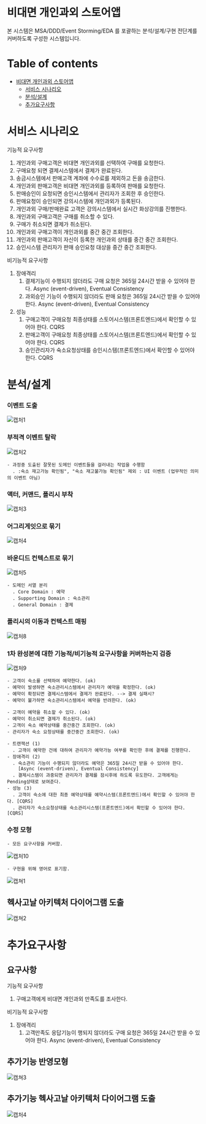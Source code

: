 
# 비대면 개인과외 스토어앱

본 시스템은 MSA/DDD/Event Storming/EDA 를 포괄하는 분석/설계/구현 전단계를 커버하도록 구성한 시스템입니다.

# Table of contents

- [비대면 개인과외 스토어앱](#---)
  - [서비스 시나리오](#서비스-시나리오)
  - [분석/설계](#분석설계)
  - [추가요구사항](#추가요구사항)

# 서비스 시나리오

기능적 요구사항
1. 개인과외 구매고객은 비대면 개인과외를 선택하여 구매를 요청한다.
1. 구매요청 되면 결제시스템에서 결제가 완료된다.
1. 송금시스템에서 판매고객 계좌에 수수료를 제외하고 돈을 송금한다. 
1. 개인과외 판매고객은 비대면 개인과외를 등록하여 판매를 요청한다.
1. 판매승인이 요청되면 승인시스템에서 관리자가 조회한 후 승인한다.
1. 판매요청이 승인되면 강의시스템에 개인과외가 등록된다.
1. 개인과외 구매/판매완료 고객은 강의시스템에서 실시간 화상강의를 진행한다.
1. 개인과외 구매고객은 구매를 취소할 수 있다.
1. 구매가 취소되면 결제가 취소된다.
1. 개인과외 구매고객이  개인과외를 중간 중간 조회한다.
1. 개인과외 판매고객이 자신이 등록한 개인과외 상태를 중간 중간 조회한다.
1. 승인시스템 관리자가 판매 승인요청 대상을 중간 중간 조회한다.

비기능적 요구사항
1. 장애격리
    1. 결제기능이 수행되지 않더라도 구매 요청은 365일 24시간 받을 수 있어야 한다. Async (event-driven), Eventual Consistency
    1. 과외승인 기능이 수행되지 않더라도 판매 요청은 365일 24시간 받을 수 있어야 한다. Async (event-driven), Eventual Consistency
1. 성능
    1. 구매고객이 구매요청 최종상태를 스토어시스템(프론트엔드)에서 확인할 수 있어야 한다. CQRS
    1. 판매고객이 구매요청 최종상태를 스토어시스템(프론트엔드)에서 확인할 수 있어야 한다. CQRS
    1. 승인관리자가 숙소요청상태를 승인시스템(프론트엔드)에서 확인할 수 있어야 한다. CQRS

# 분석/설계

### 이벤트 도출

![캡처1](https://user-images.githubusercontent.com/63624014/81873992-e1ea3d80-95b7-11ea-81af-82dd79422780.PNG)


### 부적격 이벤트 탈락

![캡처2](https://user-images.githubusercontent.com/63624014/81874011-edd5ff80-95b7-11ea-9e7e-cad6d2afe518.png)

    - 과정중 도출된 잘못된 도메인 이벤트들을 걸러내는 작업을 수행함
      . :숙소 재고가능 확인됨", "숙소 재고불가능 확인됨" 제외 : UI 이벤트 (업무적인 의미의 이벤트 아님)


### 액터, 커맨드, 폴리시 부착

![캡처3](https://user-images.githubusercontent.com/63624014/81874027-fb8b8500-95b7-11ea-8c48-4ade5435d0cd.PNG)


### 어그리게잇으로 묶기

![캡처4](https://user-images.githubusercontent.com/63624014/81874048-06deb080-95b8-11ea-800a-1795ed782370.PNG)


### 바운디드 컨텍스트로 묶기

![캡처5](https://user-images.githubusercontent.com/63624014/81874059-10681880-95b8-11ea-96fa-21d7fc2d93e6.PNG)

    - 도메인 서열 분리
      . Core Domain : 예약 
      . Supporting Domain : 숙소관리
      . General Domain : 결제


### 폴리시의 이동과 컨텍스트 매핑

![캡처8](https://user-images.githubusercontent.com/63624014/81874124-2f66aa80-95b8-11ea-8e62-1112bdbae86a.PNG)

### 1차 완성본에 대한 기능적/비기능적 요구사항을 커버하는지 검증

![캡처9](https://user-images.githubusercontent.com/63624014/81874143-368db880-95b8-11ea-88bd-da1049a610be.PNG)

    - 고객이 숙소를 선택하여 예약한다. (ok)
    - 예약이 발생하면 숙소관리시스템에서 관리자가 예약을 확정한다. (ok)
    - 예약이 확정되면 결제시스템에서 결제가 완료된다. --> 결제 실패시?
    - 예약이 불가하면 숙소관리시스템에서 예약을 반려한다. (ok)
    
    - 고객이 예약을 취소할 수 있다. (ok)
    - 예약이 취소되면 결제가 취소된다. (ok)
    - 고객이 숙소 예약상태를 중간중간 조회한다. (ok)
    - 관리자가 숙소 요청상태를 중간중간 조회한다. (ok)
 
    - 트랜잭션 (1)
      . 고객이 예약한 건에 대하여 관리자가 예약가능 여부를 확인한 후에 결제를 진행한다.
    - 장애격리 (2)
      . 숙소관리 기능이 수행되지 않더라도 예약은 365일 24시간 받을 수 있어야 한다. 
        [Async (event-driven), Eventual Consistency]
      . 결제시스템이 과중되면 관리자가 결제를 잠시후에 하도록 유도한다. 고객에게는 Pending상태로 보여준다. 
    - 성능 (3)
      . 고객이 숙소에 대한 최종 예약상태를 예약시스템(프론트엔드)에서 확인할 수 있어야 한다. [CQRS]
      . 관리자가 숙소요청상태를 숙소관리시스템(프론트엔드)에서 확인할 수 있어야 한다. [CQRS]

### 수정 모형    
    - 모든 요구사항을 커버함.

![캡처10](https://user-images.githubusercontent.com/63624014/81874156-41484d80-95b8-11ea-9d11-752a76ea2fdc.PNG)

    - 구현을 위해 영어로 표기함.

![캡쳐1](https://user-images.githubusercontent.com/63624014/81885052-75ca0280-95d4-11ea-918a-a2f37d1dcb18.PNG)
    

## 헥사고날 아키텍처 다이어그램 도출

![캡쳐2](https://user-images.githubusercontent.com/63624014/81885065-7ebad400-95d4-11ea-8a0a-576d81528718.PNG)


# 추가요구사항 

## 요구사항

기능적 요구사항
1. 구매고객에게 비대면 개인과외 만족도를 조사한다.

비기능적 요구사항
1. 장애격리
    1. 고객만족도 응답기능이 행되지 않더라도 구매 요청은 365일 24시간 받을 수 있어야 한다. Async (event-driven), Eventual Consistency

## 추가기능 반영모형

![캡쳐3](https://user-images.githubusercontent.com/63624014/81885086-8a0dff80-95d4-11ea-9b49-ebb5870596c1.PNG)

## 추가기능 헥사고날 아키텍처 다이어그램 도출

![캡처4](https://user-images.githubusercontent.com/63624014/81885117-96925800-95d4-11ea-8ac5-4ee287dceafb.PNG)






